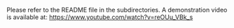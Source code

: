 Please refer to the README file in the subdirectories.
A demonstration video is available at: https://www.youtube.com/watch?v=reOUu_VBk_s
